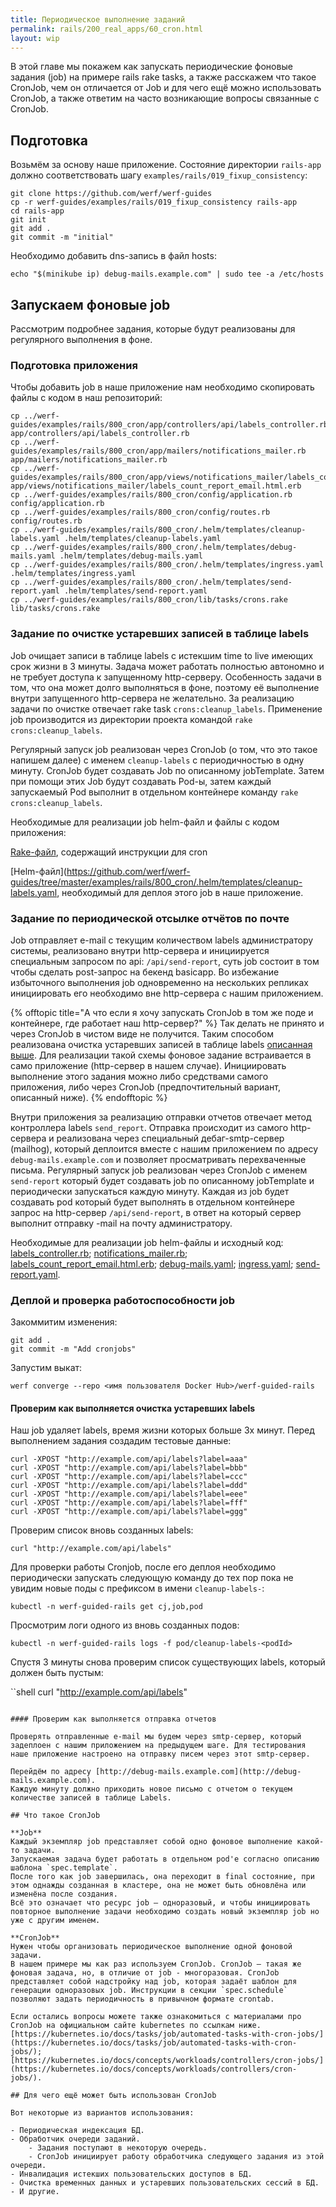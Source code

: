 ```yaml
---
title: Периодическое выполнение заданий
permalink: rails/200_real_apps/60_cron.html
layout: wip
---
```


В этой главе мы покажем как запускать периодические фоновые задания (job) на примере rails rake tasks, а также расскажем что такое CronJob, чем он отличается от Job и для чего ещё можно использовать CronJob, а также ответим на часто возникающие вопросы связанные с CronJob.

<cut>

<!-- TODO: Надо сделать шаг подготовка сворачиваемым и по умолчанию свёрнутым -->

## Подготовка

Возьмём за основу наше приложение. Состояние директории `rails-app` должно соответствовать шагу `examples/rails/019_fixup_consistency`:

```shell
git clone https://github.com/werf/werf-guides
cp -r werf-guides/examples/rails/019_fixup_consistency rails-app
cd rails-app
git init
git add .
git commit -m "initial"
```
</cut>

Необходимо добавить dns-запись в файл hosts:

```shell
echo "$(minikube ip) debug-mails.example.com" | sudo tee -a /etc/hosts
```

## Запускаем фоновые job

Рассмотрим подробнее задания, которые будут реализованы для регулярного выполнения в фоне.

### Подготовка приложения
Чтобы добавить job в наше приложение нам необходимо скопировать файлы с кодом в наш репозиторий:

```shell
cp ../werf-guides/examples/rails/800_cron/app/controllers/api/labels_controller.rb app/controllers/api/labels_controller.rb
cp ../werf-guides/examples/rails/800_cron/app/mailers/notifications_mailer.rb app/mailers/notifications_mailer.rb
cp ../werf-guides/examples/rails/800_cron/app/views/notifications_mailer/labels_count_report_email.html.erb app/views/notifications_mailer/labels_count_report_email.html.erb
cp ../werf-guides/examples/rails/800_cron/config/application.rb config/application.rb
cp ../werf-guides/examples/rails/800_cron/config/routes.rb config/routes.rb
cp ../werf-guides/examples/rails/800_cron/.helm/templates/cleanup-labels.yaml .helm/templates/cleanup-labels.yaml
cp ../werf-guides/examples/rails/800_cron/.helm/templates/debug-mails.yaml .helm/templates/debug-mails.yaml
cp ../werf-guides/examples/rails/800_cron/.helm/templates/ingress.yaml .helm/templates/ingress.yaml
cp ../werf-guides/examples/rails/800_cron/.helm/templates/send-report.yaml .helm/templates/send-report.yaml
cp ../werf-guides/examples/rails/800_cron/lib/tasks/crons.rake lib/tasks/crons.rake
```

### Задание по очистке устаревших записей в таблице labels

Job очищает записи в таблице labels с истекшим time to live имеющих срок жизни в 3 минуты.
Задача может работать полностью автономно и не требует доступа к запущенному http-серверу.
Особенность задачи в том, что она может долго выполняться в фоне, поэтому её выполнение внутри запущенного http-сервера не желательно.
За реализацию задачи по очистке отвечает rake task `crons:cleanup_labels`.
Применение job производится из директории проекта командой `rake crons:cleanup_labels`.

Регулярный запуск job реализован через CronJob (о том, что это такое напишем далее) с именем `cleanup-labels` с периодичностью в одну минуту.
CronJob будет создавать Job по описанному jobTemplate. Затем при помощи этих Job будут создавать Pod-ы, затем каждый запускаемый Pod выполнит в отдельном контейнере команду `rake crons:cleanup_labels`.

Необходимые для реализации job helm-файл и файлы с кодом приложения:

[Rake-файл](https://github.com/werf/werf-guides/tree/master/examples/rails/800_cron/lib/tasks/crons.rake), содержащий инструкции для cron

[Helm-файл](https://github.com/werf/werf-guides/tree/master/examples/rails/800_cron/.helm/templates/cleanup-labels.yaml, необходимый для деплоя этого job в наше приложение.

### Задание по периодической отсылке отчётов по почте

Job отправляет e-mail с текущим количеством labels администратору системы, реализовано внутри http-сервера и инициируется специальным запросом по api: `/api/send-report`, суть job состоит в том чтобы сделать post-запрос на бекенд basicapp.
Во избежание избыточного выполнения job одновременно на нескольких репликах инициировать его необходимо вне http-сервера с нашим приложением.

{% offtopic title="А что если я хочу запускать CronJob в том же поде и контейнере, где работает наш http-сервер?" %}
Так делать не принято и через CronJob в чистом виде не получится.
Таким способом реализована очистка устаревших записей в таблице labels [описанная выше](#1-очистка-устаревших-записей-в-таблице-labels).
Для реализации такой схемы фоновое задание встраивается в само приложение (http-сервер в нашем случае).
Инициировать выполнение этого задания можно либо средствами самого приложения, либо через CronJob (предпочтительный вариант, описанный ниже).
{% endofftopic %}

Внутри приложения за реализацию отправки отчетов отвечает метод контроллера labels `send_report`. Отправка происходит из самого http-сервера и реализована через специальный дебаг-smtp-сервер (mailhog), который деплоится вместе с нашим приложением по адресу `debug-mails.example.com` и позволяет просматривать перехваченные письма.
Регулярный запуск job реализован через CronJob с именем `send-report` который будет создавать job по описанному jobTemplate и периодически запускаться каждую минуту.
Каждая из job будет создавать pod который будет выполнять в отдельном контейнере запрос на http-сервер `/api/send-report`, в ответ на который сервер выполнит отправку -mail на почту администратору.
  
Необходимые для реализации job helm-файлы и исходный код:
[labels_controller.rb](https://github.com/werf/werf-guides/tree/master/examples/rails/800_cron/app/controllers/api/labels_controller.rb);
[notifications_mailer.rb](https://github.com/werf/werf-guides/tree/master/examples/rails/800_cron/app/mailers/notifications_mailer.rb);
[labels_count_report_email.html.erb](https://github.com/werf/werf-guides/tree/master/examples/rails/800_cron/app/views/notifications_mailer/labels_count_report_email.html.erb);
[debug-mails.yaml](https://github.com/werf/werf-guides/tree/master/examples/rails/800_cron/.helm/templates/debug-mails.yaml);
[ingress.yaml](https://github.com/werf/werf-guides/tree/master/examples/rails/800_cron/.helm/templates/ingress.yaml);
[send-report.yaml](https://github.com/werf/werf-guides/tree/master/examples/rails/800_cron/.helm/templates/send-report.yaml).

### Деплой и проверка работоспособности job

Закоммитим изменения:

```shell
git add .
git commit -m "Add cronjobs"
```

Запустим выкат:

```shell
werf converge --repo <имя пользователя Docker Hub>/werf-guided-rails
```

#### Проверим как выполняется очистка устаревших labels

Наш job удаляет labels, время жизни которых больше 3х минут.
Перед выполнением задания создадим тестовые данные:

```shell
curl -XPOST "http://example.com/api/labels?label=aaa"
curl -XPOST "http://example.com/api/labels?label=bbb"
curl -XPOST "http://example.com/api/labels?label=ccc"
curl -XPOST "http://example.com/api/labels?label=ddd"
curl -XPOST "http://example.com/api/labels?label=eee"
curl -XPOST "http://example.com/api/labels?label=fff"
curl -XPOST "http://example.com/api/labels?label=ggg"
```

Проверим список вновь созданных labels:
    
```shell
curl "http://example.com/api/labels"
```

Для проверки работы Cronjob, после его деплоя необходимо периодически запускать следующую команду до тех пор пока не увидим новые поды с префиксом в имени `cleanup-labels-`:

```shell
kubectl -n werf-guided-rails get cj,job,pod
```

Просмотрим логи одного из вновь созданных подов:

```shell
kubectl -n werf-guided-rails logs -f pod/cleanup-labels-<podId>
```

Спустя 3 минуты снова проверим список существующих labels, который должен быть пустым:

``shell
curl "http://example.com/api/labels"
```

#### Проверим как выполняется отправка отчетов

Проверять отправленные e-mail мы будем через smtp-сервер, который задеплоен с нашим приложением на предыдущем шаге. Для тестирования наше приложение настроено на отправку писем через этот smtp-сервер.

Перейдём по адресу [http://debug-mails.example.com](http://debug-mails.example.com).
Каждую минуту должно приходить новое письмо с отчетом о текущем количестве записей в таблице Labels.

## Что такое CronJob

**Job**
Каждый экземпляр job представляет собой одно фоновое выполнение какой-то задачи.
Запускаемая задача будет работать в отдельном pod'е согласно описанию шаблона `spec.template`.
После того как job завершилась, она переходит в final состояние, при этом однажды созданная в кластере, она не может быть обновлёна или изменёна после создания.
Всё это означает что ресурс job — одноразовый, и чтобы инициировать повторное выполнение задачи необходимо создать новый экземпляр job но уже с другим именем.

**CronJob**
Нужен чтобы организовать периодическое выполнение одной фоновой задачи.
В нашем примере мы как раз используем CronJob. CronJob ­— такая же фоновая задача, но, в отличие от job - многоразовая. CronJob представляет собой надстройку над job, которая задаёт шаблон для генерации одноразовых job. Инструкции в секции `spec.schedule` позволяют задать периодичность в привычном формате crontab.

Если остались вопросы можете также ознакомиться с материалами про CronJob на официальном сайте kubernetes по ссылкам ниже.
[https://kubernetes.io/docs/tasks/job/automated-tasks-with-cron-jobs/](https://kubernetes.io/docs/tasks/job/automated-tasks-with-cron-jobs/);
[https://kubernetes.io/docs/concepts/workloads/controllers/cron-jobs/](https://kubernetes.io/docs/concepts/workloads/controllers/cron-jobs/).

## Для чего ещё может быть использован CronJob

Вот некоторые из вариантов использования:

- Периодическая индексация БД.
- Обработчик очереди заданий.
    - Задания поступают в некоторую очередь.
    - CronJob инициирует работу обработчика следующего задания из этой очереди.
- Инвалидация истекших пользовательских доступов в БД.
- Очистка временных данных и устаревших пользовательских сессий в БД.
- И другие.